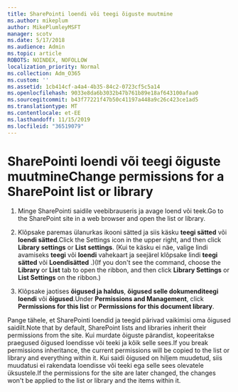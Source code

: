 ```yaml
---
title: SharePointi loendi või teegi õiguste muutmine
ms.author: mikeplum
author: MikePlumleyMSFT
manager: scotv
ms.date: 5/17/2018
ms.audience: Admin
ms.topic: article
ROBOTS: NOINDEX, NOFOLLOW
localization_priority: Normal
ms.collection: Adm_O365
ms.custom: ''
ms.assetid: 1cb414cf-a4a4-4b35-84c2-0723cf5c5a14
ms.openlocfilehash: 9033e8da6b3032b47b761b89e18af643100afaa0
ms.sourcegitcommit: b43f77221f47b50c41197a448a9c26c423ce1ad5
ms.translationtype: MT
ms.contentlocale: et-EE
ms.lasthandoff: 11/15/2019
ms.locfileid: "36519079"
---
```

# <a name="change-permissions-for-a-sharepoint-list-or-library"></a><span data-ttu-id="9bd78-102">SharePointi loendi või teegi õiguste muutmine</span><span class="sxs-lookup"><span data-stu-id="9bd78-102">Change permissions for a SharePoint list or library</span></span>

1. <span data-ttu-id="9bd78-103">Minge SharePointi saidile veebibrauseris ja avage loend või teek.</span><span class="sxs-lookup"><span data-stu-id="9bd78-103">Go to the SharePoint site in a web browser and open the list or library.</span></span>
    
2. <span data-ttu-id="9bd78-104">Klõpsake paremas ülanurkas ikooni sätted ja siis käsku **teegi sätted** või **loendi sätted**.</span><span class="sxs-lookup"><span data-stu-id="9bd78-104">Click the Settings icon in the upper right, and then click **Library settings** or **List settings**.</span></span> <span data-ttu-id="9bd78-105">(Kui te käsku ei näe, valige lindi avamiseks **teegi** või **loendi** vahekaart ja seejärel klõpsake lindi **teegi sätted** või **Loendisätted** .)</span><span class="sxs-lookup"><span data-stu-id="9bd78-105">(If you don't see the command, choose the **Library** or **List** tab to open the ribbon, and then click **Library Settings** or **List Settings** on the ribbon.)</span></span> 
    
3. <span data-ttu-id="9bd78-106">Klõpsake jaotises **õigused ja haldus**, **õigused selle dokumenditeegi loendi** või **õigused**.</span><span class="sxs-lookup"><span data-stu-id="9bd78-106">Under **Permissions and Management**, click **Permissions for this list** or **Permissions for this document library**.</span></span>
    
<span data-ttu-id="9bd78-107">Pange tähele, et SharePointi loendid ja teegid pärivad vaikimisi oma õigused saidilt.</span><span class="sxs-lookup"><span data-stu-id="9bd78-107">Note that by default, SharePoint lists and libraries inherit their permissions from the site.</span></span> <span data-ttu-id="9bd78-108">Kui murdate õiguste pärandist, kopeeritakse praegused õigused loendisse või teeki ja kõik selle sees.</span><span class="sxs-lookup"><span data-stu-id="9bd78-108">If you break permissions inheritance, the current permissions will be copied to the list or library and everything within it.</span></span> <span data-ttu-id="9bd78-109">Kui saidi õigused on hiljem muudetud, siis muudatusi ei rakendata loendisse või teeki ega selle sees olevatele üksustele.</span><span class="sxs-lookup"><span data-stu-id="9bd78-109">If the permissions for the site are later changed, the changes won't be applied to the list or library and the items within it.</span></span>
  

